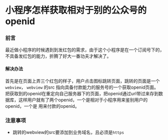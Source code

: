 # 小程序怎样获取相对于别的公众号的openid

### 前言
最近做小程序的时候遇到到发红包的需求，由于这个小程序是在一个订阅号下的，不具备发红包的能力，折腾了好大一番功夫才解决了。

#### 解决办法
首先是在页面上弄三个红包的样子，用户点击图标跳转页面，跳转的页面是一个 `webview`， `webview` 的src 指向具备付款能力的服务号的一个获取openid页面。  
把获取到的openid在重定向自己服务器下的页面，把openid通过url带过来存到数据库，这样用户就有了两个openid，一个是相对于小程序用来鉴别用户的openid，一个是 用来付款的openid。

### 注意事项
* 跳转的webview的src要添加到业务域名，且必须是`https`  

